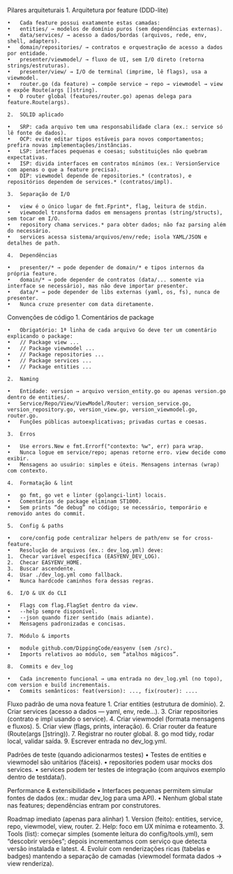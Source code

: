 Pilares arquiteturais
	1.	Arquitetura por feature (DDD-lite)

	•	Cada feature possui exatamente estas camadas:
	•	entities/ → modelos de domínio puros (sem dependências externas).
	•	data/services/ → acesso a dados/bordas (arquivos, rede, env, shell, adapters).
	•	domain/repositories/ → contratos e orquestração de acesso a dados por entidade.
	•	presenter/viewmodel/ → fluxo de UI, sem I/O direto (retorna strings/estruturas).
	•	presenter/view/ → I/O de terminal (imprime, lê flags), usa a viewmodel.
	•	router.go (da feature) → compõe service → repo → viewmodel → view e expõe Route(args []string).
	•	O router global (features/router.go) apenas delega para feature.Route(args).

	2.	SOLID aplicado

	•	SRP: cada arquivo tem uma responsabilidade clara (ex.: service só lê fonte de dados).
	•	OCP: evite editar tipos estáveis para novos comportamentos; prefira novas implementações/instâncias.
	•	LSP: interfaces pequenas e coesas; substituições não quebram expectativas.
	•	ISP: divida interfaces em contratos mínimos (ex.: VersionService com apenas o que a feature precisa).
	•	DIP: viewmodel depende de repositories.* (contratos), e repositórios dependem de services.* (contratos/impl).

	3.	Separação de I/O

	•	view é o único lugar de fmt.Fprint*, flag, leitura de stdin.
	•	viewmodel transforma dados em mensagens prontas (string/structs), sem tocar em I/O.
	•	repository chama services.* para obter dados; não faz parsing além do necessário.
	•	services acessa sistema/arquivos/env/rede; isola YAML/JSON e detalhes de path.

	4.	Dependências

	•	presenter/* → pode depender de domain/* e tipos internos da própria feature.
	•	domain/* → pode depender de contratos (data/... somente via interface se necessário), mas não deve importar presenter.
	•	data/* → pode depender de libs externas (yaml, os, fs), nunca de presenter.
	•	Nunca cruze presenter com data diretamente.

Convenções de código
	1.	Comentários de package

	•	Obrigatório: 1ª linha de cada arquivo Go deve ter um comentário explicando o package:
	•	// Package view ...
	•	// Package viewmodel ...
	•	// Package repositories ...
	•	// Package services ...
	•	// Package entities ...

	2.	Naming

	•	Entidade: version → arquivo version_entity.go ou apenas version.go dentro de entities/.
	•	Service/Repo/View/ViewModel/Router: version_service.go, version_repository.go, version_view.go, version_viewmodel.go, router.go.
	•	Funções públicas autoexplicativas; privadas curtas e coesas.

	3.	Erros

	•	Use errors.New e fmt.Errorf("contexto: %w", err) para wrap.
	•	Nunca logue em service/repo; apenas retorne erro. view decide como exibir.
	•	Mensagens ao usuário: simples e úteis. Mensagens internas (wrap) com contexto.

	4.	Formatação & lint

	•	go fmt, go vet e linter (golangci-lint) locais.
	•	Comentários de package eliminam ST1000.
	•	Sem prints “de debug” no código; se necessário, temporário e removido antes do commit.

	5.	Config & paths

	•	core/config pode centralizar helpers de path/env se for cross-feature.
	•	Resolução de arquivos (ex.: dev_log.yml) deve:
	1.	Checar variável específica (EASYENV_DEV_LOG).
	2.	Checar EASYENV_HOME.
	3.	Buscar ascendente.
	4.	Usar ./dev_log.yml como fallback.
	•	Nunca hardcode caminhos fora dessas regras.

	6.	I/O & UX do CLI

	•	Flags com flag.FlagSet dentro da view.
	•	--help sempre disponível.
	•	--json quando fizer sentido (mais adiante).
	•	Mensagens padronizadas e concisas.

	7.	Módulo & imports

	•	module github.com/DippingCode/easyenv (sem /src).
	•	Imports relativos ao módulo, sem “atalhos mágicos”.

	8.	Commits e dev_log

	•	Cada incremento funcional → uma entrada no dev_log.yml (no topo), com version e build incrementais.
	•	Commits semânticos: feat(version): ..., fix(router): ....

Fluxo padrão de uma nova feature
	1.	Criar entities (estrutura de domínio).
	2.	Criar services (acesso a dados — yaml, env, rede…).
	3.	Criar repositories (contrato e impl usando o service).
	4.	Criar viewmodel (formata mensagens e fluxos).
	5.	Criar view (flags, prints, interação).
	6.	Criar router da feature (Route(args []string)).
	7.	Registrar no router global.
	8.	go mod tidy, rodar local, validar saída.
	9.	Escrever entrada no dev_log.yml.

Padrões de teste (quando adicionarmos testes)
	•	Testes de entities e viewmodel são unitários (fáceis).
	•	repositories podem usar mocks dos services.
	•	services podem ter testes de integração (com arquivos exemplo dentro de testdata/).

Performance & extensibilidade
	•	Interfaces pequenas permitem simular fontes de dados (ex.: mudar dev_log para uma API).
	•	Nenhum global state nas features; dependências entram por construtores.

Roadmap imediato (apenas para alinhar)
	1.	Version (feito): entities, service, repo, viewmodel, view, router.
	2.	Help: foco em UX mínima e roteamento.
	3.	Tools (list): começar simples (somente leitura do config/tools.yml), sem “descobrir versões”; depois incrementamos com serviço que detecta versão instalada e latest.
	4.	Evoluir com renderizações ricas (tabelas e badges) mantendo a separação de camadas (viewmodel formata dados → view renderiza).
